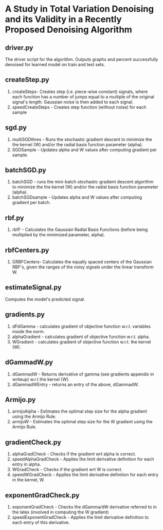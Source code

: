 # A Study in Total Variation Denoising and its Validity in a Recently Proposed Denoising Algorithm

## driver.py
The driver script for the algorithm. Outputs graphs and percent successfully denoised for learned model on train and test sets. 

##  createStep.py 
1. createSteps- Creates step (i.e. piece-wise constant) signals, where each function has a number of jumps equal to a multiple of the original signal's length. Gaussian noise is then added to each signal. 
2. speedCreateSteps - Creates step function (without noise) for each sample
                                            
## sgd.py
1. multiSGDthres - Runs the stochastic gradient descent to minimize the the kernel (W) and/or the radial basis function parameter (alpha). 
2. SGDSample - Updates alpha and W values after computing gradient per sample.

## batchSGD.py 
1. batchSGD - runs the mini-batch stochastic gradient descent algorithm to minimize the the kernel (W) and/or the radial basis function parameter (alpha). 
2. batchSGDsample - Updates alpha and W values after computing gradient per batch.

## rbf.py
1. rbfF - Calculates the Gaussian Radial Basis Functions (before being multiplied by the minimized parameter, alpha).

## rbfCenters.py                                                                                  
1. GRBFCenters- Calculates the equally spaced centers of the Gaussian RBF's, given the ranges of the noisy signals under the linear transform W.  

## estimateSignal.py
Computes the model's predicted signal.

## gradients.py
1. dFdGamma - calculates gradient of objective function w.r.t. variables inside the norm.
2. alphaGradient - calculates gradient of objective function w.r.t. alpha.
3. WGradient - calculates gradient of objective function w.r.t. the kernel (W).

## dGammadW.py
1. dGammadW - Returns derivative of gamma (see gradients appendix in writeup) w.r.t the kernel (W).
2. dGammadWEntry - returns an entry of the above, dGammadW.

## Armijo.py
1. armijoAlpha - Estimates the optimal step size for the alpha gradient using the Armijo Rule. 
2. armijoW - Estimates the optimal step size for the W gradient using the Armijo Rule. 

## gradientCheck.py
1. alphaGradCheck - Checks if the gradient wrt alpha is correct.
2. speedAlphaGradCheck - Applies the limit derivative definition for each entry in alpha.
2. WGradCheck - Checks if the gradient wrt W is correct.
3. speedWGradCheck - Applies the limit derivative definition for each entry in the kernel, W.

## exponentGradCheck.py
1. exponentGradCheck - Checks the dGamma/dW derivative referred to in the latex (involved in computing the W gradient)
2. speedExponentGradCheck - Applies the limit derivative definition to each entry of this derivative. 
